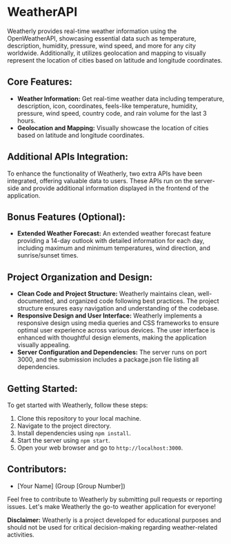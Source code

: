 # WeatherAPI
Weatherly provides real-time weather information using the OpenWeatherAPI, showcasing essential data such as temperature, description, humidity, pressure, wind speed, and more for any city worldwide. Additionally, it utilizes geolocation and mapping to visually represent the location of cities based on latitude and longitude coordinates.
## Core Features:
- **Weather Information:** Get real-time weather data including temperature, description, icon, coordinates, feels-like temperature, humidity, pressure, wind speed, country code, and rain volume for the last 3 hours.
- **Geolocation and Mapping:** Visually showcase the location of cities based on latitude and longitude coordinates.

## Additional APIs Integration:
To enhance the functionality of Weatherly, two extra APIs have been integrated, offering valuable data to users. These APIs run on the server-side and provide additional information displayed in the frontend of the application.

## Bonus Features (Optional):
- **Extended Weather Forecast:** An extended weather forecast feature providing a 14-day outlook with detailed information for each day, including maximum and minimum temperatures, wind direction, and sunrise/sunset times.

## Project Organization and Design:
- **Clean Code and Project Structure:** Weatherly maintains clean, well-documented, and organized code following best practices. The project structure ensures easy navigation and understanding of the codebase.
- **Responsive Design and User Interface:** Weatherly implements a responsive design using media queries and CSS frameworks to ensure optimal user experience across various devices. The user interface is enhanced with thoughtful design elements, making the application visually appealing.
- **Server Configuration and Dependencies:** The server runs on port 3000, and the submission includes a package.json file listing all dependencies.

## Getting Started:
To get started with Weatherly, follow these steps:
1. Clone this repository to your local machine.
2. Navigate to the project directory.
3. Install dependencies using `npm install`.
4. Start the server using `npm start`.
5. Open your web browser and go to `http://localhost:3000`.

## Contributors:
- [Your Name] (Group [Group Number])

Feel free to contribute to Weatherly by submitting pull requests or reporting issues. Let's make Weatherly the go-to weather application for everyone!

**Disclaimer:** Weatherly is a project developed for educational purposes and should not be used for critical decision-making regarding weather-related activities. 

